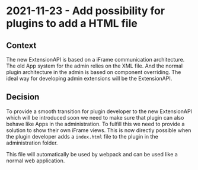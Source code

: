 # 2021-11-23 - Add possibility for plugins to add a HTML file

## Context
The new ExtensionAPI is based on a iFrame communication architecture. The old App system for the admin relies on the XML
file. And the normal plugin architecture in the admin is based on component overriding. The ideal way for developing
admin extensions will be the ExtensionAPI.

## Decision
To provide a smooth transition for plugin developer to the new ExtensionAPI which will be introduced soon we need to make sure that plugin can also
behave like Apps in the administration. To fulfill this we need to provide a solution to show their own iFrame views.
This is now directly possible when the plugin developer adds a `index.html` file to the plugin in the administration folder.

This file will automatically be used by webpack and can be used like a normal web application.
